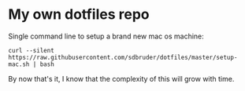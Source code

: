 
# My own dotfiles repo

Single command line to setup a brand new mac os machine:

    curl --silent https://raw.githubusercontent.com/sdbruder/dotfiles/master/setup-mac.sh | bash

By now that's it, I know that the complexity of this will grow with time.



